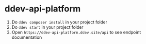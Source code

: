 # ddev-api-platform

1. Do `ddev composer install` in your project folder
2. Do `ddev start` in your project folder
3. Open `https://ddev-api-platform.ddev.site/api` to see endpoint documentation
